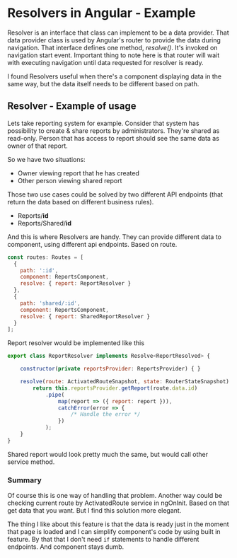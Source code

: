 Resolvers in Angular - Example
==============================
Resolver is an interface that class can implement to be a data provider. 
That data provider class is used by Angular's router to provide the data during navigation.
That interface defines one method, *resolve()*. It's invoked on navigation start event.
Important thing to note here is that router will wait with executing navigation until data requested for resolver is ready.

I found Resolvers useful when there's a component displaying data in the same way, but the data itself needs to be different based on path.

## Resolver - Example of usage
Lets take reporting system for example.
Consider that system has possibility to create & share reports by administrators.
They're shared as read-only.
Person that has access to report should see the same data as owner of that report.

So we have two situations:
- Owner viewing report that he has created
- Other person viewing shared report

Those two use cases could be solved by two different API endpoints (that return the data based on different business rules).
- Reports/__id__
- Reports/Shared/__id__

And this is where Resolvers are handy.
They can provide different data to component, using different api endpoints. Based on route.

```javascript
const routes: Routes = [
  {
    path: ':id',
    component: ReportsComponent,
    resolve: { report: ReportResolver }
  },
  {
    path: 'shared/:id',
    component: ReportsComponent,
    resolve: { report: SharedReportResolver }
  }
];
```
Report resolver would be implemented like this
```javascript
export class ReportResolver implements Resolve<ReportResolved> {

    constructor(private reportsProvider: ReportsProvider) { }

    resolve(route: ActivatedRouteSnapshot, state: RouterStateSnapshot): Observable<ReportResolved> {
        return this.reportsProvider.getReport(route.data.id)
            .pipe(
                map(report => ({ report: report })),
                catchError(error => {
                    /* Handle the error */
                })
            );
    }
}
```

Shared report would look pretty much the same, but would call other service method.

### Summary

Of course this is one way of handling that problem.
Another way could be checking current route by ActivatedRoute service in ngOnInit. Based on that get data that you want. But I find this solution more elegant.

The thing I like about this feature is that the data is ready just in the moment that page is loaded and I can simplify component's code by using built in feature.
By that that I don't need `if` statements to handle different endpoints.
And component stays dumb.

